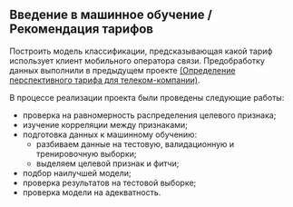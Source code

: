 ## Введение в машинное обучение / Рекомендация тарифов
Построить модель классификации, предсказывающая какой тариф использует клиент мобильного оператора связи. Предобработку данных выполнили в предыдущем проекте [(Определение перспективного тарифа для телеком-компании)](https://github.com/Lunay17/yandex_practicum_ds/tree/main/4_project_statistical_data_analysis).

В процессе реализации проекта были проведены следующие работы:
- проверка на равномерность распределения целевого признака;
- изучение корреляции между признаками;
- подготовка данных к машинному обучению:
  - разбиваем данные на тестовую, валидационную и тренировочную выборки;
  - выделяем целевой признак и фитчи;
- подбор наилучшей модели;
- проверка результатов на тестовой выборке;
- проверка модели на адекватность.
